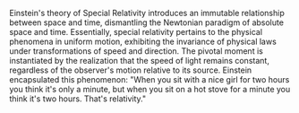 
Einstein's theory of Special Relativity introduces an immutable relationship between space and time, dismantling the Newtonian paradigm of absolute space and time. Essentially, special relativity pertains to the physical phenomena in uniform motion, exhibiting the invariance of physical laws under transformations of speed and direction. The pivotal moment is instantiated by the realization that the speed of light remains constant, regardless of the observer's motion relative to its source. Einstein encapsulated this phenomenon: "When you sit with a nice girl for two hours you think it's only a minute, but when you sit on a hot stove for a minute you think it's two hours. That's relativity."

